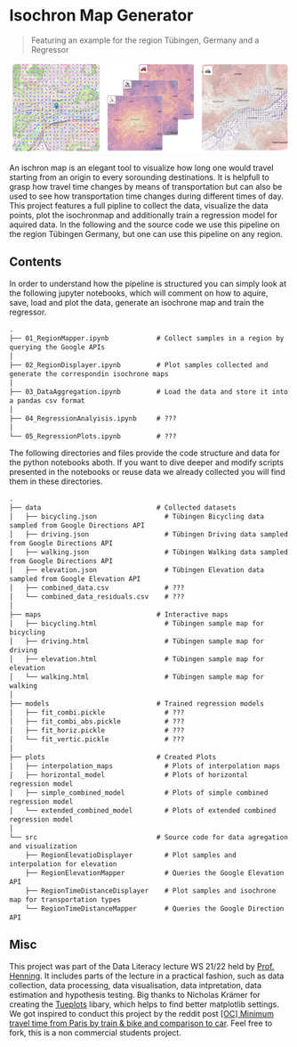 # Isochron Map Generator

> Featuring an example for the region Tübingen, Germany and a Regressor

![](plots/title/title_image.png)

An ischron map is an elegant tool to visualize how long one would travel starting from an origin to every sorounding destinations. 
It is helpfull to grasp how travel time changes by means of transportation but can also be used to see how transportation time changes during different times of day.
This project features a full pipline to collect the data, visualize the data points, plot the isochronmap and additionally train a regression model for aquired data.
In the following and the source code we use this pipeline on the region Tübingen Germany, but one can use this pipeline on any region. 



## Contents
In order to understand how the pipeline is structured you can simply look at the following jupyter notebooks, which will comment on how to aquire, save, load and plot the data, generate an isochrone map and train the regressor.
```
.
├── 01_RegionMapper.ipynb            # Collect samples in a region by querying the Google APIs
│
├── 02_RegionDisplayer.ipynb         # Plot samples collected and generate the correspondin isochrone maps
│
├── 03_DataAggregation.ipynb         # Load the data and store it into a pandas csv format
│
├── 04_RegressionAnalyisis.ipynb     # ???
│
└── 05_RegressionPlots.ipynb         # ???
```

The following directories and files provide the code structure and data for the python notebooks aboth. If you want to dive deeper and modify scripts presented in the notebooks or reuse data we already collected you will find them in these directories.
```
.
├── data                             # Collected datasets
│   ├── bicycling.json                 # Tübingen Bicycling data sampled from Google Directions API
│   ├── driving.json                   # Tübingen Driving data sampled from Google Directions API
│   ├── walking.json                   # Tübingen Walking data sampled from Google Directions API
│   ├── elevation.json                 # Tübingen Elevation data sampled from Google Elevation API
│   ├── combined_data.csv              # ???
│   └── combined_data_residuals.csv    # ???
│
├── maps                             # Interactive maps
│   ├── bicycling.html                 # Tübingen sample map for bicycling 
│   ├── driving.html                   # Tübingen sample map for driving 
│   ├── elevation.html                 # Tübingen sample map for elevation 
│   └── walking.html                   # Tübingen sample map for walking 
│
├── models                           # Trained regression models 
│   ├── fit_combi.pickle               # ???
│   ├── fit_combi_abs.pickle           # ???
│   ├── fit_horiz.pickle               # ???
│   └── fit_vertic.pickle              # ???
│
├── plots                            # Created Plots
│   ├── interpolation_maps             # Plots of interpolation maps
│   ├── horizontal_model               # Plots of horizontal regression model
│   ├── simple_combined_model          # Plots of simple combined regression model
│   └── extended_combined_model        # Plots of extended combined regression model
│ 
└── src                              # Source code for data agregation and visualization
    ├── RegionElevatioDisplayer        # Plot samples and interpolation for elevation
    ├── RegionElevationMapper          # Queries the Google Elevation API
    ├── RegionTimeDistanceDisplayer    # Plot samples and isochrone map for transportation types
    └── RegionTimeDistanceMapper       # Queries the Google Direction API
```

## Misc
This project was part of the Data Literacy lecture WS 21/22 held by [Prof. Henning][prof]. 
It includes parts of the lecture in a practical fashion, such as data collection, data processing, data visualisation, data intpretation, data estimation and hypothesis testing.
Big thanks to Nicholas Krämer for creating the [Tueplots][tueplots] libary, which helps to find better matplotlib settings. We got inspired to conduct this project by the reddit post [[OC] Minimum travel time from Paris by train & bike and comparison to car][reddit]. Feel free to fork, this is a non commercial students project.


<!-- Markdown link & img dfn's -->
[prof]: https://uni-tuebingen.de/fakultaeten/mathematisch-naturwissenschaftliche-fakultaet/fachbereiche/informatik/lehrstuehle/methoden-des-maschinellen-lernens/personen/philipp-hennig/
[tueplots]: https://github.com/pnkraemer/tueplots
[reddit]: https://www.reddit.com/r/dataisbeautiful/comments/q7weml/oc_minimum_travel_time_from_paris_by_train_bike/hglcwjo/

